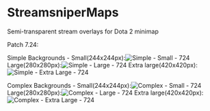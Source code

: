 # StreamsniperMaps
 Semi-transparent stream overlays for Dota 2 minimap

Patch 7.24:

Simple Backgrounds -
Small(244x244px):![Simple - Small - 724](https://raw.githubusercontent.com/robuhde/StreamsniperMaps/master/724-Simple-Small-AntiStreamSnipeMap.png)
Large(280x280px):![Simple - Large - 724](https://raw.githubusercontent.com/robuhde/StreamsniperMaps/master/724-Simple-Large-AntiStreamSnipeMap.png)
Extra large(420x420px):![Simple - Extra Large - 724](https://raw.githubusercontent.com/robuhde/StreamsniperMaps/master/724-Simple-ExtraLarge-AntiStreamSnipeMap.png)

Complex Backgrounds -
Small(244x244px):![Complex - Small - 724](https://raw.githubusercontent.com/robuhde/StreamsniperMaps/master/724-Complex-Small-AntiStreamSnipeMap.png)
Large(280x280px):![Complex - Large - 724](https://raw.githubusercontent.com/robuhde/StreamsniperMaps/master/724-Complex-Large-AntiStreamSnipeMap.png)
Extra large(420x420px):![Complex - Extra Large - 724](https://raw.githubusercontent.com/robuhde/StreamsniperMaps/master/724-Complex-ExtraLarge-AntiStreamSnipeMap.png)

